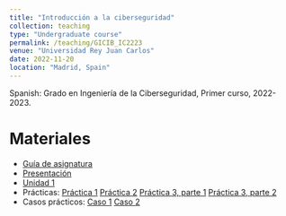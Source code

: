 ```yaml
---
title: "Introducción a la ciberseguridad"
collection: teaching
type: "Undergraduate course"
permalink: /teaching/GICIB_IC2223
venue: "Universidad Rey Juan Carlos"
date: 2022-11-20
location: "Madrid, Spain"
---
```


Spanish: Grado en Ingeniería de la Ciberseguridad, Primer curso, 2022-2023.

Materiales
======

- [Guía de asignatura](https://github.com/mbelpar/mbelpar.github.io/files/IC/guia.pdf)
- [Presentación](https:///mbelpar.github.io/files/IC/presentacion.pdf)
- [Unidad 1](https://github.com/mbelpar/mbelpar.github.io/files/IC/unidad1.pdf)
- Prácticas: [Práctica 1](https://github.com/mbelpar/mbelpar.github.io/files/IC/Practica1.zip) [Práctica 2](https://github.com/mbelpar/mbelpar.github.io/files/IC/Practica2.zip) [Práctica 3, parte 1](https://github.com/mbelpar/mbelpar.github.io/files/IC/Practica3.1.zip) [Práctica 3, parte 2](https://github.com/mbelpar/mbelpar.github.io/files/IC/Practica3.2.zip)
- Casos prácticos: [Caso 1](https://github.com/mbelpar/mbelpar.github.io/files/IC/caso1.pdf) [Caso 2](https://github.com/mbelpar/mbelpar.github.io/files/IC/caso2.pdf)
